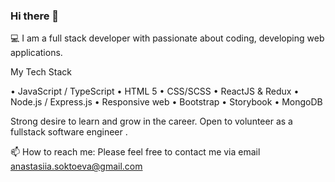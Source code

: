 ### Hi there 👋


💻 I am a full stack developer with passionate about coding, developing web applications.

My Tech Stack

• JavaScript / TypeScript
• HTML 5
• CSS/SCSS
• ReactJS & Redux
• Node.js / Express.js
• Responsive web
• Bootstrap
• Storybook
• MongoDB


Strong desire to learn and grow in the career. Open to volunteer as a fullstack software engineer .

📫 How to reach me: Please feel free to contact me via email anastasiia.soktoeva@gmail.com 


